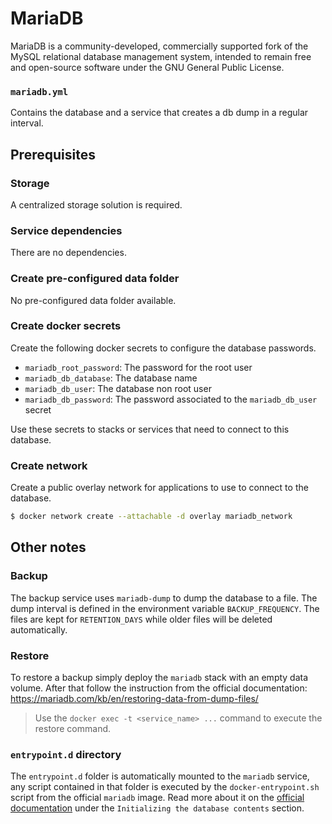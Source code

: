 # MariaDB

MariaDB is a community-developed, commercially supported fork of the MySQL relational database management system, intended to remain free and open-source software under the GNU General Public License.

### `mariadb.yml`
Contains the database and a service that creates a db dump in a regular interval.

## Prerequisites
### Storage
A centralized storage solution is required.

### Service dependencies
There are no dependencies.

### Create pre-configured data folder
No pre-configured data folder available.

### Create docker secrets
Create the following docker secrets to configure the database passwords.

- `mariadb_root_password`: The password for the root user
- `mariadb_db_database`: The database name
- `mariadb_db_user`: The database non root user
- `mariadb_db_password`: The password associated to the `mariadb_db_user` secret

Use these secrets to stacks or services that need to connect to this database.

### Create network
Create a public overlay network for applications to use to connect to the database.

```sh
$ docker network create --attachable -d overlay mariadb_network
```

## Other notes
### Backup 
The backup service uses `mariadb-dump` to dump the database to a file. The dump interval is defined in the environment variable `BACKUP_FREQUENCY`. The files are kept for `RETENTION_DAYS` while older files will be deleted automatically.

### Restore 
To restore a backup simply deploy the `mariadb` stack with an empty data volume. After that follow the instruction from the official documentation: https://mariadb.com/kb/en/restoring-data-from-dump-files/
> Use the `docker exec -t <service_name> ...` command to execute the restore command.

### `entrypoint.d` directory
The `entrypoint.d` folder is automatically mounted to the `mariadb` service, any script contained in that folder is executed by the `docker-entrypoint.sh` script from the official `mariadb` image. Read more about it on the [official documentation](https://hub.docker.com/_/mariadb/) under the `Initializing the database contents` section.